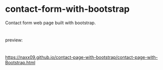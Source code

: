 # contact-form-with-bootstrap
Contact form web page built with bootstrap.
#
preview:
#
https://naxx09.github.io/contact-page-with-bootstrap/contact-page-with-Bootstrap.html
